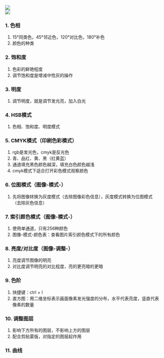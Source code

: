
<img src="https://inpast-qiq.oss-cn-beijing.aliyuncs.com/img/20210827093203.png" width="" height=""  style="float: ;position: absolute;left: ;right: ;">

![](https://inpast-qiq.oss-cn-beijing.aliyuncs.com/img/20210827102952.png)

### 1. 色相

1. 15°同类色，45°邻近色，120°对比色，180°补色
2. 颜色的种类

### 2. 饱和度

1. 色彩的鲜艳程度
2. 调节饱和度是增减中性灰的操作

### 3. 明度

1. 调节明度，就是调节发光亮，加入白光

### 4. HSB模式

1. 色相、饱和度、明度模式

### 5. CMYK模式（印刷色彩模式）

1. rgb是发光色，cmyk是反光色
2. 青、品红、黄、黑（红黄蓝）
3. 通道填充黑色颜色越深，填充白色颜色越浅
4. cmyk模式下适合打开彩色模式观察颜色

### 6. 位图模式（图像-模式-）

1. 先将图像转换为灰度模式（去除图像彩色信息），灰度模式转换为位图模式（去除灰色信息）

### 7. 索引颜色模式（图像-模式-）

1. 使用单通道，只有256种颜色
2. 图像-模式-颜色表：查看图片索引颜色模式下的所有颜色

### 8. 亮度/对比度（图像-调整-）

1. 亮度调节图像的明亮
2. 对比度调节明亮的对比程度，亮的更亮暗的更暗

### 9. 色阶

1. 快捷键：ctrl + l
2. 直方图：用二维坐标表示画面像素发光强度的分布，水平代表亮度，竖直代表像素的数量

### 10. 调整图层

1. 影响下方所有的图层，不影响上方的图层
2. 配合剪贴蒙版，对指定的图层起作用

### 11. 曲线
